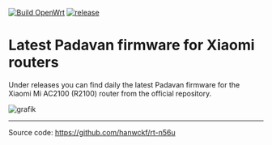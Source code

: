 [![Build OpenWrt](https://github.com/minax007/XIAOMI-Padavan-firmware/actions/workflows/CI.yml/badge.svg)](https://github.com/minax007/XIAOMI-Padavan-firmware/actions/workflows/CI.yml)
[![release](https://img.shields.io/github/v/release/minax007/XIAOMI-Padavan-firmware.svg)](https://github.com/minax007/XIAOMI-Padavan-firmware/releases)

# Latest Padavan firmware for Xiaomi routers

Under releases you can find daily the latest Padavan firmware for the Xiaomi Mi AC2100 (R2100) router from the official repository.

![grafik](https://user-images.githubusercontent.com/67478561/116359547-33a6ca80-a7ff-11eb-8158-67341a4f01b5.png)

__________________________________________________________________

Source code: https://github.com/hanwckf/rt-n56u
